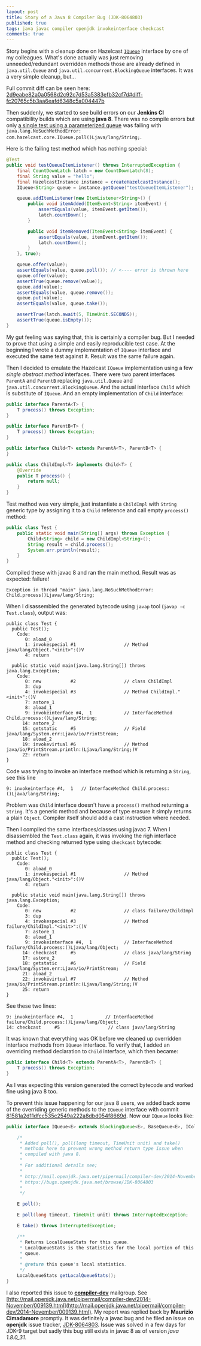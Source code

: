 ```yaml
---
layout: post
title: Story of a Java 8 Compiler Bug (JDK-8064803)
published: true
tags: java javac compiler openjdk invokeinterface checkcast
comments: true
---
```


Story begins with a cleanup done on Hazelcast [`IQueue`](https://github.com/hazelcast/hazelcast/blob/master/hazelcast/src/main/java/com/hazelcast/core/IQueue.java) interface by one of my colleagues. What's done actually was just removing unneeded/redundant overridden methods those are already defined in `java.util.Queue` and `java.util.concurrent.BlockingQueue` interfaces. It was a very simple cleanup, but...

<!--excerpt-->

Full commit diff can be seen here: [2d9eabe82a0a0568d2c92c7d53a5383efb32cf7d#diff-fc20765c5b3aa6eafd6348c5a004447b](https://github.com/hazelcast/hazelcast/commit/2d9eabe82a0a0568d2c92c7d53a5383efb32cf7d#diff-fc20765c5b3aa6eafd6348c5a004447b)

Then suddenly, we started to see build errors on our **Jenkins CI** compatibility builds which are using **java 8**. There was no compile errors but only [a single test using a parameterized queue](https://github.com/hazelcast/hazelcast/blob/master/hazelcast/src/test/java/com/hazelcast/queue/QueueTestsFrom2X.java#L56) was failing with `java.lang.NoSuchMethodError: com.hazelcast.core.IQueue.poll()Ljava/lang/String;`.

Here is the failing test method which has nothing special:

```java
@Test
public void testQueueItemListener() throws InterruptedException {
    final CountDownLatch latch = new CountDownLatch(8);
    final String value = "hello";
    final HazelcastInstance instance = createHazelcastInstance();
    IQueue<String> queue = instance.getQueue("testQueueItemListener");

    queue.addItemListener(new ItemListener<String>() {
        public void itemAdded(ItemEvent<String> itemEvent) {
            assertEquals(value, itemEvent.getItem());
            latch.countDown();
        }

        public void itemRemoved(ItemEvent<String> itemEvent) {
            assertEquals(value, itemEvent.getItem());
            latch.countDown();
        }
    }, true);

    queue.offer(value);
    assertEquals(value, queue.poll()); // <---- error is thrown here
    queue.offer(value);
    assertTrue(queue.remove(value));
    queue.add(value);
    assertEquals(value, queue.remove());
    queue.put(value);
    assertEquals(value, queue.take());

    assertTrue(latch.await(5, TimeUnit.SECONDS));
    assertTrue(queue.isEmpty());
}
```

My gut feeling was saying that, this is certainly a compiler bug. But I needed to prove that using a simple and easily reproducible test case. At the beginning I wrote a dummy implementation of `IQueue` interface and executed the same test against it. Result was the same failure again.

Then I decided to emulate the Hazelcast `IQueue` implementation using a few *single abstract method* interfaces. There were two parent interfaces `ParentA` and `ParentB` replacing `java.util.Queue` and `java.util.concurrent.BlockingQueue`. And the actual interface `Child` which is substitute of `IQueue`. And an empty implementation of `Child` interface:

```java
public interface ParentA<T> {
    T process() throws Exception;
}

public interface ParentB<T> {
    T process() throws Exception;
}

public interface Child<T> extends ParentA<T>, ParentB<T> {
}

public class ChildImpl<T> implements Child<T> {
    @Override
    public T process() {
        return null;
    }
}
```

Test method was very simple, just instantiate a `ChildImpl` with `String` generic type by assigning it to a `Child` reference and call empty `process()` method:

```java
public class Test {
    public static void main(String[] args) throws Exception {
        Child<String> child = new ChildImpl<String>();
        String result = child.process();
        System.err.println(result);
    }
}
```

Compiled these with javac 8 and ran the main method. Result was as expected: failure!

```
Exception in thread "main" java.lang.NoSuchMethodError: Child.process()Ljava/lang/String;
```

When I disassembled the generated bytecode using `javap` tool (`javap -c Test.class`), output was:

```
public class Test {
  public Test();
    Code:
       0: aload_0
       1: invokespecial #1                  // Method java/lang/Object."<init>":()V
       4: return

  public static void main(java.lang.String[]) throws java.lang.Exception;
    Code:
       0: new           #2                  // class ChildImpl
       3: dup
       4: invokespecial #3                  // Method ChildImpl."<init>":()V
       7: astore_1
       8: aload_1
       9: invokeinterface #4,  1            // InterfaceMethod Child.process:()Ljava/lang/String;
      14: astore_2
      15: getstatic     #5                  // Field java/lang/System.err:Ljava/io/PrintStream;
      18: aload_2
      19: invokevirtual #6                  // Method java/io/PrintStream.println:(Ljava/lang/String;)V
      22: return
}
```

Code was trying to invoke an interface method which is returning a `String`, see this line

```
9: invokeinterface #4,  1   // InterfaceMethod Child.process:()Ljava/lang/String;
```

Problem was `Child` interface doesn't have a `process()` method returning a `String`. It's a generic method and because of type erasure it simply returns a plain `Object`. Compiler itself should add a cast instruction where needed.

Then I compiled the same interfaces/classes using javac 7. When I disassembled the `Test.class` again, it was invoking the righ interface method and checking returned type using `checkcast` bytecode:

```
public class Test {
  public Test();
    Code:
       0: aload_0
       1: invokespecial #1                  // Method java/lang/Object."<init>":()V
       4: return

  public static void main(java.lang.String[]) throws java.lang.Exception;
    Code:
       0: new           #2                  // class failure/ChildImpl
       3: dup
       4: invokespecial #3                  // Method failure/ChildImpl."<init>":()V
       7: astore_1
       8: aload_1
       9: invokeinterface #4,  1            // InterfaceMethod failure/Child.process:()Ljava/lang/Object;
      14: checkcast     #5                  // class java/lang/String
      17: astore_2
      18: getstatic     #6                  // Field java/lang/System.err:Ljava/io/PrintStream;
      21: aload_2
      22: invokevirtual #7                  // Method java/io/PrintStream.println:(Ljava/lang/String;)V
      25: return
}
```

See these two lines:

```
9: invokeinterface #4,  1            // InterfaceMethod failure/Child.process:()Ljava/lang/Object;
14: checkcast     #5                  // class java/lang/String
```

It was known that everything was OK before we cleaned up overridden interface methods from `IQueue` interface. To verify that, I added an overriding method declaration to `Child` interface, which then became:

```java
public interface Child<T> extends ParentA<T>, ParentB<T> {
    T process() throws Exception;
}
```

As I was expecting this version generated the correct bytecode and worked fine using java 8 too.

To prevent this issue happening for our java 8 users, we added back some of the overriding generic methods to the `IQueue` interface with commit [81581a2d11dfcc535c2549a222a8dbd054f8669d](https://github.com/hazelcast/hazelcast/commit/81581a2d11dfcc535c2549a222a8dbd054f8669d). Now our `IQueue` looks like:

```java
public interface IQueue<E> extends BlockingQueue<E>, BaseQueue<E>, ICollection<E> {

    /*
     * Added poll(), poll(long timeout, TimeUnit unit) and take()
     * methods here to prevent wrong method return type issue when
     * compiled with java 8.
     *
     * For additional details see;
     *
     * http://mail.openjdk.java.net/pipermail/compiler-dev/2014-November/009139.html
     * https://bugs.openjdk.java.net/browse/JDK-8064803
     *
     */

    E poll();

    E poll(long timeout, TimeUnit unit) throws InterruptedException;

    E take() throws InterruptedException;

    /**
     * Returns LocalQueueStats for this queue.
     * LocalQueueStats is the statistics for the local portion of this
     * queue.
     *
     * @return this queue's local statistics.
     */
    LocalQueueStats getLocalQueueStats();
}
```

I also reported this issue to [**compiler-dev**](http://mail.openjdk.java.net/mailman/listinfo/compiler-dev) mailgroup. See [http://mail.openjdk.java.net/pipermail/compiler-dev/2014-November/009139.html](http://mail.openjdk.java.net/pipermail/compiler-dev/2014-November/009139.html). My report was replied back by **Maurizio Cimadamore** promptly. It was definitely a javac bug and he filed an issue on **openjdk** issue tracker, [JDK-8064803](https://bugs.openjdk.java.net/browse/JDK-8064803). Issue was solved in a few days for JDK-9 target but sadly this bug still exists in javac 8 as of version *java 1.8.0_31*.

